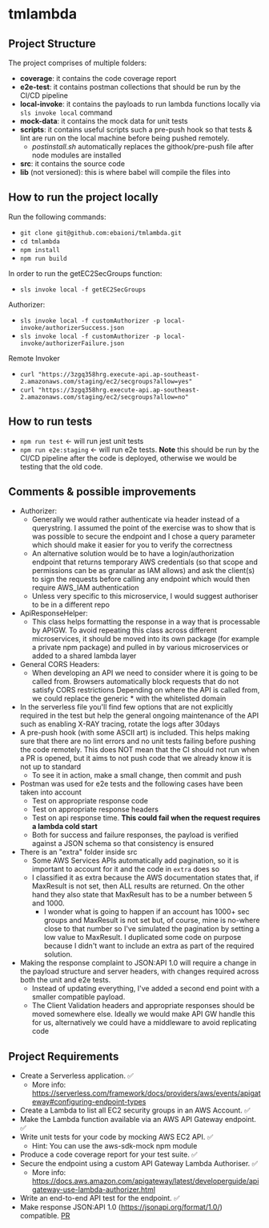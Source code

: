 # tmlambda  
  
## Project Structure
The project comprises of multiple folders:

 - **coverage**: it contains the code coverage report
 - **e2e-test**: it contains postman collections that should be run by the CI/CD pipeline 
 - **local-invoke**: it contains the payloads to run lambda functions locally via `sls invoke local` command
 - **mock-data**: it contains the mock data for unit tests
 - **scripts**: it contains useful scripts such a pre-push hook so that tests & lint are run on the local machine before being pushed remotely.
	 - *postinstall.sh* automatically replaces the githook/pre-push file after node modules are installed
 - **src**: it contains the source code
 - **lib** (not versioned): this is where babel will compile the files into

## How to run the project locally 
Run the following commands:

 - `git clone git@github.com:ebaioni/tmlambda.git`
 - `cd tmlambda`
 - `npm install`
 - `npm run build`

In order to run the  getEC2SecGroups function:

 - `sls invoke local -f getEC2SecGroups`

Authorizer:

 - `sls invoke local -f customAuthorizer -p local-invoke/authorizerSuccess.json`
 - `sls invoke local -f customAuthorizer -p local-invoke/authorizerFailure.json`

Remote Invoker

 - `curl "https://3zgq358hrg.execute-api.ap-southeast-2.amazonaws.com/staging/ec2/secgroups?allow=yes"`
 - `curl "https://3zgq358hrg.execute-api.ap-southeast-2.amazonaws.com/staging/ec2/secgroups?allow=no"`

## How to run tests
- `npm run test` <- will run jest unit tests
- `npm run e2e:staging` <- will run e2e tests. **Note** this should be run by the CI/CD pipeline after the code is deployed, otherwise we would be testing that the old code.

## Comments & possible improvements
- Authorizer: 
    - Generally we would rather authenticate via header instead of a querystring. I assumed the point of the exercise was to show that is was possible to secure the endpoint and I chose a query parameter which should make it easier for you to verify the correctness
    - An alternative solution would be to have a login/authorization endpoint that returns temporary AWS credentials (so that scope and permissions can be as granular as IAM allows) and ask the client(s) to sign the requests before calling any endpoint which would then require AWS_IAM authentication 
    - Unless very specific to this microservice, I would suggest authoriser to be in a different repo
- ApiResponseHelper:
    - This class helps formatting the response in a way that is processable by APIGW. To avoid repeating this class across different microservices, it should be moved into its own package (for example a private npm package) and pulled in by various microservices or added to a shared lambda layer
- General CORS Headers:
    - When developing an API we need to consider where it is going to be called from. Browsers automatically block requests that do not satisfy CORS restrictions 
    Depending on where the API is called from, we could replace the generic * with the whitelisted domain
- In the serverless file you'll find few options that are not explicitly required in the test but help the general ongoing maintenance of the API such as enabling X-RAY tracing, rotate the logs after 30days  
- A pre-push hook (with some ASCII art) is included. This helps making sure that there are no lint errors and no unit tests failing before pushing the code remotely. This does NOT mean that the CI should not run when a PR is opened, but it aims to not push code that we already know it is not up to standard
    - To see it in action, make a small change, then commit and push
- Postman was used for e2e tests and the following cases have been taken into account
    - Test on appropriate response code
    - Test on appropriate response headers
    - Test on api response time. **This could fail when the request requires a lambda cold start**
    - Both for success and failure responses, the payload is verified against a JSON schema so that consistency is ensured
- There is an "extra" folder inside src
    - Some AWS Services APIs automatically add pagination, so it is important to account for it and the code in `extra` does so
    - I classified it as extra because the AWS documentation states that, if MaxResult is not set, then ALL results are returned. On the other hand they also state that MaxResult has to be a number between 5 and 1000.
        - I wonder what is going to happen if an account has 1000+ sec groups and MaxResult is not set but, of course, mine is no-where close to that number so I've simulated the pagination by setting a low value to MaxResult. I duplicated some code on purpose because I didn't want to include an extra as part of the required solution.
- Making the response complaint to JSON:API 1.0 will require a change in the payload structure and server headers, with changes required across both the unit and e2e tests. 
    - Instead of updating everything, I've added a second end point with a smaller compatible payload.
    - The Client Validation headers and appropriate responses should be moved somewhere else. Ideally we would make API GW handle this for us, alternatively we could have a middleware to avoid replicating code

## Project Requirements
- Create a Serverless application. ✅
    - More info: https://serverless.com/framework/docs/providers/aws/events/apigateway#configuring-endpoint-types
- Create a Lambda to list all EC2 security groups in an AWS Account. ✅
- Make the Lambda function available via an AWS API Gateway endpoint. ✅
- Write unit tests for your code by mocking AWS EC2 API. ✅
    - Hint: You can use the aws-sdk-mock npm module
- Produce a code coverage report for your test suite. ✅
- Secure the endpoint using a custom API Gateway Lambda Authoriser. ✅
    - More info: https://docs.aws.amazon.com/apigateway/latest/developerguide/apigateway-use-lambda-authorizer.html
- Write an end-to-end API test for the endpoint. ✅
- Make response JSON:API 1.0 (https://jsonapi.org/format/1.0/) compatible. [PR](https://github.com/ebaioni/tmlambda/pull/1)

